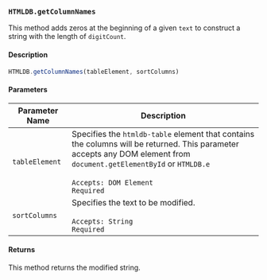 ### `HTMLDB.getColumnNames`

This method adds zeros at the beginning of a given `text` to construct a string with the length of `digitCount`.

#### Description

```javascript
HTMLDB.getColumnNames(tableElement, sortColumns)
```

#### Parameters

| Parameter Name             | Description                               |
| -------------------------- | ----------------------------------------- |
| `tableElement` | Specifies the `htmldb-table` element that contains the columns will be returned. This parameter accepts any DOM element from `document.getElementById` or `HTMLDB.e`<br><br>`Accepts: DOM Element`<br>`Required` |
| `sortColumns` | Specifies the text to be modified.<br><br>`Accepts: String`<br>`Required` |

#### Returns

This method returns the modified string.
